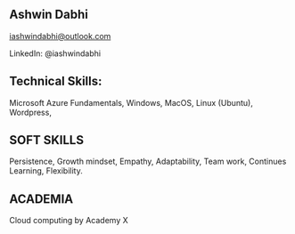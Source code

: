 ## Ashwin Dabhi

iashwindabhi@outlook.com

LinkedIn: @iashwindabhi


## Technical Skills:

Microsoft Azure Fundamentals, Windows, MacOS, Linux (Ubuntu), Wordpress, 


## SOFT SKILLS

Persistence, Growth mindset, Empathy, Adaptability, Team work, Continues Learning,  Flexibility.


## ACADEMIA 

Cloud computing by Academy X







